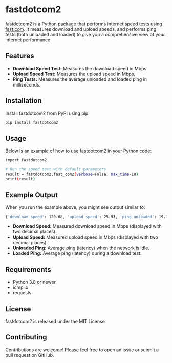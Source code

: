 # fastdotcom2

fastdotcom2 is a Python package that performs internet speed tests using [fast.com](https://fast.com). It measures download and upload speeds, and performs ping tests (both unloaded and loaded) to give you a comprehensive view of your internet performance.

## Features

- **Download Speed Test:** Measures the download speed in Mbps.
- **Upload Speed Test:** Measures the upload speed in Mbps.
- **Ping Tests:** Measures the average unloaded and loaded ping in milliseconds.

## Installation

Install fastdotcom2 from PyPI using pip:

```bash
pip install fastdotcom2
```
## Usage

Below is an example of how to use fastdotcom2 in your Python code:
```bash
import fastdotcom2

# Run the speed test with default parameters
result = fastdotcom2.fast_com2(verbose=False, max_time=10)
print(result)
```

## Example Output

When you run the example above, you might see output similar to:
```bash
{'download_speed': 120.68, 'upload_speed': 25.93, 'ping_unloaded': 19.35, 'ping_loaded': 48.64}
```

- **Download Speed:** Measured download speed in Mbps (displayed with two decimal places).
- **Upload Speed:** Measured upload speed in Mbps (displayed with two decimal places).
- **Unloaded Ping:** Average ping (latency) when the network is idle.
- **Loaded Ping:** Average ping (latency) during a download test.

## Requirements
- Python 3.8 or newer
- icmplib
- requests

## License

fastdotcom2 is released under the MIT License.

## Contributing

Contributions are welcome! Please feel free to open an issue or submit a pull request on GitHub.
